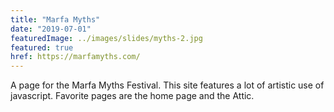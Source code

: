 ```yaml
---
title: "Marfa Myths"
date: "2019-07-01"
featuredImage: ../images/slides/myths-2.jpg
featured: true
href: https://marfamyths.com/
---
```

A page for the Marfa Myths Festival. This site features a lot of artistic use of javascript. Favorite pages are the home page and the Attic.
